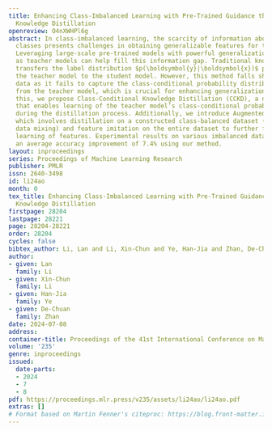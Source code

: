 ```yaml
---
title: Enhancing Class-Imbalanced Learning with Pre-Trained Guidance through Class-Conditional
  Knowledge Distillation
openreview: O4nXWHPl6g
abstract: In class-imbalanced learning, the scarcity of information about minority
  classes presents challenges in obtaining generalizable features for these classes.
  Leveraging large-scale pre-trained models with powerful generalization capabilities
  as teacher models can help fill this information gap. Traditional knowledge distillation
  transfers the label distribution $p(\boldsymbol{y}|\boldsymbol{x})$ predicted by
  the teacher model to the student model. However, this method falls short on imbalanced
  data as it fails to capture the class-conditional probability distribution $p(\boldsymbol{x}|\boldsymbol{y})$
  from the teacher model, which is crucial for enhancing generalization. To overcome
  this, we propose Class-Conditional Knowledge Distillation (CCKD), a novel approach
  that enables learning of the teacher model’s class-conditional probability distribution
  during the distillation process. Additionally, we introduce Augmented CCKD (ACCKD),
  which involves distillation on a constructed class-balanced dataset (formed through
  data mixing) and feature imitation on the entire dataset to further facilitate the
  learning of features. Experimental results on various imbalanced datasets demonstrate
  an average accuracy improvement of 7.4% using our method.
layout: inproceedings
series: Proceedings of Machine Learning Research
publisher: PMLR
issn: 2640-3498
id: li24ao
month: 0
tex_title: Enhancing Class-Imbalanced Learning with Pre-Trained Guidance through Class-Conditional
  Knowledge Distillation
firstpage: 28204
lastpage: 28221
page: 28204-28221
order: 28204
cycles: false
bibtex_author: Li, Lan and Li, Xin-Chun and Ye, Han-Jia and Zhan, De-Chuan
author:
- given: Lan
  family: Li
- given: Xin-Chun
  family: Li
- given: Han-Jia
  family: Ye
- given: De-Chuan
  family: Zhan
date: 2024-07-08
address:
container-title: Proceedings of the 41st International Conference on Machine Learning
volume: '235'
genre: inproceedings
issued:
  date-parts:
  - 2024
  - 7
  - 8
pdf: https://proceedings.mlr.press/v235/assets/li24ao/li24ao.pdf
extras: []
# Format based on Martin Fenner's citeproc: https://blog.front-matter.io/posts/citeproc-yaml-for-bibliographies/
---
```

